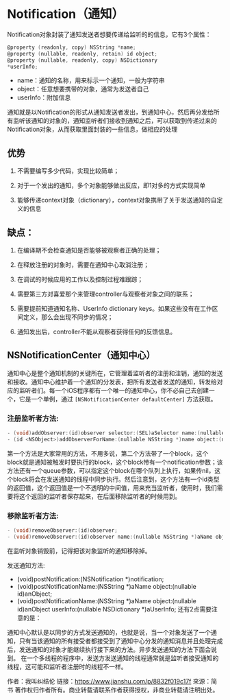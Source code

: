 # Notification（通知）

Notification对象封装了通知发送者想要传递给监听的的信息，它有3个属性：
```objectivec
@property (readonly, copy) NSString *name;
@property (nullable, readonly, retain) id object;
@property (nullable, readonly, copy) NSDictionary 
*userInfo;
```
- name：通知的名称，用来标示一个通知，一般为字符串
- object：任意想要携带的对象，通常为发送者自己
- userInfo：附加信息

通知就是以Notification的形式从通知发送者发出，到通知中心，然后再分发给所有监听该通知的对象的，通知监听者们接收到通知之后，可以获取到传递过来的Notification对象，从而获取里面封装的一些信息，做相应的处理

## 优势

1. 不需要编写多少代码，实现比较简单；

2. 对于一个发出的通知，多个对象能够做出反应，即1对多的方式实现简单

3. 能够传递context对象（dictionary），context对象携带了关于发送通知的自定义的信息

## 缺点：

1. 在编译期不会检查通知是否能够被观察者正确的处理；

2. 在释放注册的对象时，需要在通知中心取消注册；

3. 在调试的时候应用的工作以及控制过程难跟踪；

4. 需要第三方对喜爱那个来管理controller与观察者对象之间的联系；

5. 需要提前知道通知名称、UserInfo dictionary keys。如果这些没有在工作区间定义，那么会出现不同步的情况；

6. 通知发出后，controller不能从观察者获得任何的反馈信息。

## NSNotificationCenter（通知中心）

通知中心是整个通知机制的关键所在，它管理着监听者的注册和注销，通知的发送和接收。通知中心维护着一个通知的分发表，把所有发送者发送的通知，转发给对应的监听者们。每一个iOS程序都有一个唯一的通知中心，你不必自己去创建一个，它是一个单例，通过 `[NSNotificationCenter defaultCenter]` 方法获取。

### 注册监听者方法:
```objectivec
- (void)addObserver:(id)observer selector:(SEL)aSelector name:(nullable NSString *)aName object:(nullable id)anObject;
- (id <NSObject>)addObserverForName:(nullable NSString *)name object:(nullable id)obj queue:(nullable NSOperationQueue *)queue usingBlock:(void (^)(NSNotification *note))block;
```
第一个方法是大家常用的方法，不用多说，第二个方法带了一个block，这个block就是通知被触发时要执行的block，这个block带有一个notification参数；该方法还有一个queue参数，可以指定这个block在哪个队列上执行，如果传nil，这个block将会在发送通知的线程中同步执行。然后注意到，这个方法有一个id类型的返回值，这个返回值是一个不透明的中间值，用来充当监听者，使用时，我们需要将这个返回的监听者保存起来，在后面移除监听者的时候用到。

### 移除监听者方法:
```objectivec
- (void)removeObserver:(id)observer;
- (void)removeObserver:(id)observer name:(nullable NSString *)aName object:(nullable id)anObject;
```
在监听对象销毁前，记得把该对象监听的通知移除掉。

发送通知方法:

- (void)postNotification:(NSNotification *)notification;
- (void)postNotificationName:(NSString *)aName object:(nullable id)anObject;
- (void)postNotificationName:(NSString *)aName object:(nullable id)anObject userInfo:(nullable NSDictionary *)aUserInfo;
还有2点需要注意的是：

通知中心默认是以同步的方式发送通知的，也就是说，当一个对象发送了一个通知，只有当该通知的所有接受者都接受到了通知中心分发的通知消息并且处理完成后，发送通知的对象才能继续执行接下来的方法。异步发送通知的方法下面会说到。
在一个多线程的程序中，发送方发送通知的线程通常就是监听者接受通知的线程，这可能和监听者注册时的线程不一样。

作者：我叫纠结伦
链接：https://www.jianshu.com/p/8832f019c17f
來源：简书
著作权归作者所有。商业转载请联系作者获得授权，非商业转载请注明出处。
